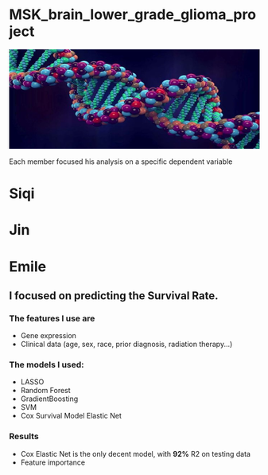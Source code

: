 # MSK_brain_lower_grade_glioma_project

<img src="image.jpg" width="800" height="200"/>

Each member focused his analysis on a specific dependent variable

# Siqi

# Jin

# Emile

## I focused on predicting the **Survival Rate**. 

### The features I use are
- Gene expression
- Clinical data (age, sex, race, prior diagnosis, radiation therapy...)

### The models I used:

- LASSO
- Random Forest
- GradientBoosting
- SVM
- Cox Survival Model Elastic Net

### Results
- Cox Elastic Net is the only decent model, with **92%** R2 on testing data
- Feature importance